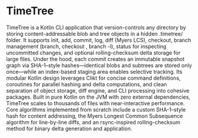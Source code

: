 # TimeTree

TimeTree is a Kotlin CLI application that version-controls any directory by storing content-addressable blob and tree objects in a hidden .timetree/ folder. It supports init, add, commit, log, diff (Myers LCS), checkout, branch management (branch, checkout <branch>, branch -l), status for inspecting uncommitted changes, and optional rolling-checksum delta storage for large files. Under the hood, each commit creates an immutable snapshot graph via SHA-1–style hashes—identical blobs and subtrees are stored only once—while an index-based staging area enables selective tracking. Its modular Kotlin design leverages Clikt for concise command definitions, coroutines for parallel hashing and delta computations, and clean separation of object storage, diff engine, and CLI processing into cohesive packages. Built in pure Kotlin on the JVM with zero external dependencies, TimeTree scales to thousands of files with near-interactive performance. Core algorithms implemented from scratch include a
custom SHA-1–style hash for content addressing, the Myers Longest Common Subsequence algorithm for line-by-line diffs, and an rsync-inspired rolling-checksum method for binary delta generation and application.

